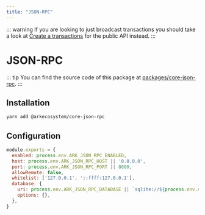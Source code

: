 ```yaml
---
title: "JSON-RPC"
---
```


::: warning
If you are looking to just broadcast transactions you should take a look at [Create a transactions](/api/public/v2/transactions.html#create-a-transaction) for the public API instead.
:::

# JSON-RPC

::: tip
You can find the source code of this package at [packages/core-json-rpc](https://github.com/ArkEcosystem/core/tree/develop/packages/core-json-rpc).
:::

## Installation

```bash
yarn add @arkecosystem/core-json-rpc
```

## Configuration

```js
module.exports = {
  enabled: process.env.ARK_JSON_RPC_ENABLED,
  host: process.env.ARK_JSON_RPC_HOST || '0.0.0.0',
  port: process.env.ARK_JSON_RPC_PORT || 8080,
  allowRemote: false,
  whitelist: ['127.0.0.1', '::ffff:127.0.0.1'],
  database: {
    uri: process.env.ARK_JSON_RPC_DATABASE || `sqlite://${process.env.ARK_PATH_DATA}/database/json-rpc.sqlite`,
    options: {},
  },
}

```
